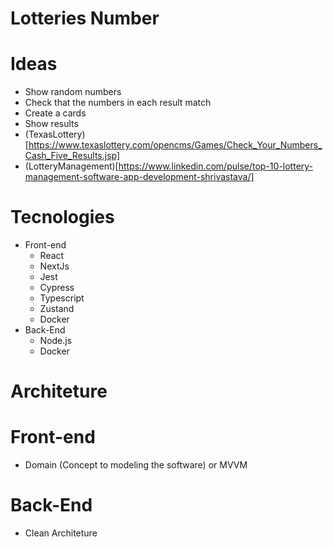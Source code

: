 # Lotteries Number

# Ideas

- Show random numbers
- Check that the numbers in each result match
- Create a cards
- Show results
- (TexasLottery)[https://www.texaslottery.com/opencms/Games/Check_Your_Numbers_Cash_Five_Results.jsp]
- (LotteryManagement)[https://www.linkedin.com/pulse/top-10-lottery-management-software-app-development-shrivastava/]

# Tecnologies

- Front-end
   - React
   - NextJs
   - Jest
   - Cypress
   - Typescript
   - Zustand
   - Docker
- Back-End
   - Node.js
   - Docker

# Architeture

# Front-end
- Domain (Concept to modeling the software) or MVVM

# Back-End
- Clean Architeture
